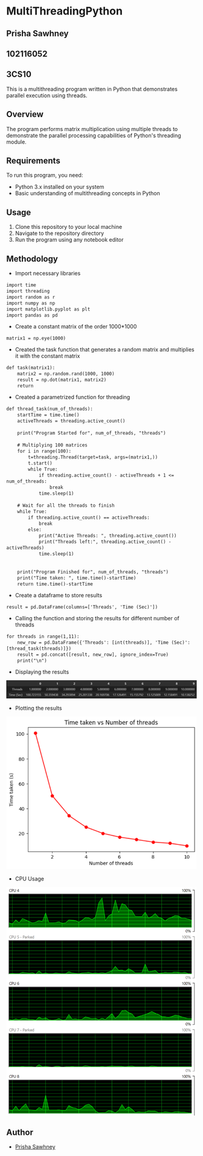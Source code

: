 # MultiThreadingPython
## Prisha Sawhney
## 102116052
## 3CS10

This is a multithreading program written in Python that demonstrates parallel execution using threads.

## Overview

The program performs matrix multiplication using multiple threads to demonstrate the parallel processing capabilities of Python's threading module.

## Requirements

To run this program, you need:
- Python 3.x installed on your system
- Basic understanding of multithreading concepts in Python

## Usage

1. Clone this repository to your local machine
2. Navigate to the repository directory
3. Run the program using any notebook editor

## Methodology
- Import necessary libraries
```
import time
import threading
import random as r
import numpy as np
import matplotlib.pyplot as plt
import pandas as pd
```

- Create a constant matrix of the order 1000*1000
```
matrix1 = np.eye(1000)
```

- Created the task function that generates a random matrix and multiplies it with the constant matrix
```
def task(matrix1):
    matrix2 = np.random.rand(1000, 1000)
    result = np.dot(matrix1, matrix2)
    return
```

- Created a parametrized function for threading
```
def thread_task(num_of_threads):
    startTime = time.time()
    activeThreads = threading.active_count()
    
    print("Program Started for", num_of_threads, "threads")
    
    # Multiplying 100 matrices
    for i in range(100):
        t=threading.Thread(target=task, args=(matrix1,))
        t.start()
        while True:
            if threading.active_count() - activeThreads + 1 <= num_of_threads:
                break
            time.sleep(1)
    
    # Wait for all the threads to finish
    while True:
        if threading.active_count() == activeThreads:
            break
        else:
            print("Active Threads: ", threading.active_count())
            print("Threads left:", threading.active_count() - activeThreads)
            time.sleep(1)
            

    print("Program Finished for", num_of_threads, "threads")
    print("Time taken: ", time.time()-startTime)
    return time.time()-startTime
```

- Create a dataframe to store results
```
result = pd.DataFrame(columns=['Threads', 'Time (Sec)'])
```

- Calling the function and storing the results for different number of threads
```
for threads in range(1,11):
    new_row = pd.DataFrame({'Threads': [int(threads)], 'Time (Sec)': [thread_task(threads)]})
    result = pd.concat([result, new_row], ignore_index=True)
    print("\n")
```
- Displaying the results


 ![table](https://github.com/prishasawhney/Multithreading/blob/main/Table.png)
 
 
- Plotting the results


![graph](https://github.com/prishasawhney/Multithreading/blob/main/Graph.png)


- CPU Usage


![cpu usage](https://github.com/prishasawhney/Multithreading/blob/1e1d2e05ddadbd42cf3ab72906dab6ed78b6ea84/CPU%20Usage.png)


## Author

- [Prisha Sawhney](https://github.com/prishasawhney)